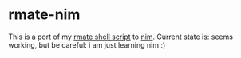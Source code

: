 # rmate-nim

This is a port of my [rmate shell script](https://github.com/aurora/rmate) to [nim](http://nim-lang.org/).
Current state is: seems working, but be careful: i am just learning nim :)
